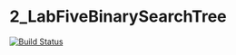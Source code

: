 # 2_LabFiveBinarySearchTree
[![Build Status](https://travis-ci.org/DianaHismatullina/2_LabFiveBinarySearchTree.svg?branch=master)](https://travis-ci.org/DianaHismatullina/2_LabFiveBinarySearchTree)
